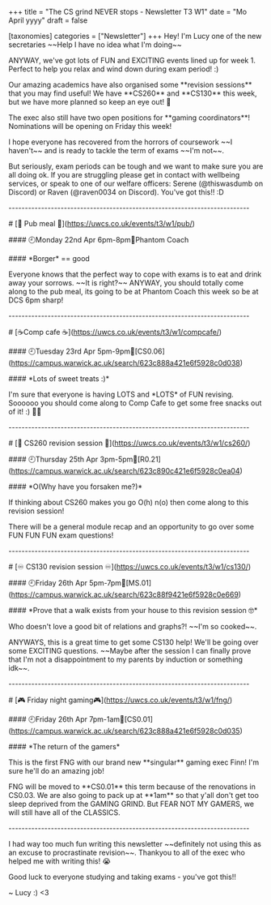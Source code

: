 +++
title = "The CS grind NEVER stops - Newsletter T3 W1"
date = "Mo April yyyy"
draft = false

[taxonomies]
categories = ["Newsletter"]
+++
Hey! I'm Lucy one of the new secretaries \~\~Help I have no idea what I'm doing\~\~



ANYWAY, we've got lots of FUN and EXCITING events lined up for week 1. Perfect to help you relax and wind down during exam period! :) 



Our amazing academics have also organised some \*\*revision sessions\*\* that you may find useful! We have \*\*CS260\*\* and \*\*CS130\*\* this week, but we have more planned so keep an eye out! 👀



The exec also still have two open positions for \*\*gaming coordinators\*\*! Nominations will be opening on Friday this week!



I hope everyone has recovered from the horrors of coursework \~\~I haven't\~\~ and is ready to tackle the term of exams \~\~I'm not\~\~. 



But seriously, exam periods can be tough and we want to make sure you are all doing ok. If you are struggling please get in contact with wellbeing services, or speak to one of our welfare officers: Serene (@thiswasdumb on Discord) or Raven (@raven0034 on Discord). You've got this!! :D



\--------------------------------------------------------------------------

\# \[🍔 Pub meal 🍔](https://uwcs.co.uk/events/t3/w1/pub/)



\#### 🕘Monday 22nd Apr 6pm-8pm📍Phantom Coach

\#### \*Borger\* == good



Everyone knows that the perfect way to cope with exams is to eat and drink away your sorrows. \~\~It is right?\~\~ ANYWAY, you should totally come along to the pub meal, its going to be at Phantom Coach this week so be at DCS 6pm sharp!



\--------------------------------------------------------------------------

\# \[☕Comp cafe ☕](https://uwcs.co.uk/events/t3/w1/compcafe/)



\#### 🕘Tuesday 23rd Apr 5pm-9pm📍\[CS0.06](https://campus.warwick.ac.uk/search/623c888a421e6f5928c0d038)

\#### \*Lots of sweet treats :)\*



I'm sure that everyone is having LOTS and \*LOTS\* of FUN revising. Soooooo you should come along to Comp Cafe to get some free snacks out of it! :) 🍬🍪



\--------------------------------------------------------------------------

\# \[👾 CS260 revision session 👾](https://uwcs.co.uk/events/t3/w1/cs260/)



\#### 🕘Thursday 25th Apr 3pm-5pm📍\[R0.21](https://campus.warwick.ac.uk/search/623c890c421e6f5928c0ea04)

\#### \*O(Why have you forsaken me?)\*



If thinking about CS260 makes you go O(h) n(o) then come along to this revision session! 

There will be a general module recap and an opportunity to go over some FUN FUN FUN exam questions! 



\--------------------------------------------------------------------------

\# \[♾️ CS130 revision session ♾️](https://uwcs.co.uk/events/t3/w1/cs130/)



\#### 🕘Friday 26th Apr 5pm-7pm📍\[MS.01](https://campus.warwick.ac.uk/search/623c88f9421e6f5928c0e669)

\#### \*Prove that a walk exists from your house to this revision session 🤓\*



Who doesn't love a good bit of relations and graphs?! \~\~I'm so cooked\~\~.

ANYWAYS, this is a great time to get some CS130 help! We'll be going over some EXCITING questions. \~\~Maybe after the session I can finally prove that I'm not a disappointment to my parents by induction or something idk\~\~.



\--------------------------------------------------------------------------

\# \[🎮 Friday night gaming🎮](https://uwcs.co.uk/events/t3/w1/fng/)



\#### 🕘Friday 26th Apr 7pm-1am📍\[CS0.01](https://campus.warwick.ac.uk/search/623c888a421e6f5928c0d035)

\#### \*The return of the gamers\*



This is the first FNG with our brand new \*\*singular\*\* gaming exec Finn! I'm sure he'll do an amazing job! 



FNG will be moved to \*\*CS0.01\*\* this term because of the renovations in CS0.03. We are also going to pack up at \*\*1am\*\* so that y'all don't get too sleep deprived from the GAMING GRIND. But FEAR NOT MY GAMERS, we will still have all of the CLASSICS.



\--------------------------------------------------------------------------



I had way too much fun writing this newsletter \~\~definitely not using this as an excuse to procrastinate revision\~\~. Thankyou to all of the exec who helped me with writing this! 😭

Good luck to everyone studying and taking exams - you've got this!! 

~ Lucy :) <3
